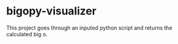# bigopy-visualizer
This project goes through an inputed python script and returns the calculated big o.
